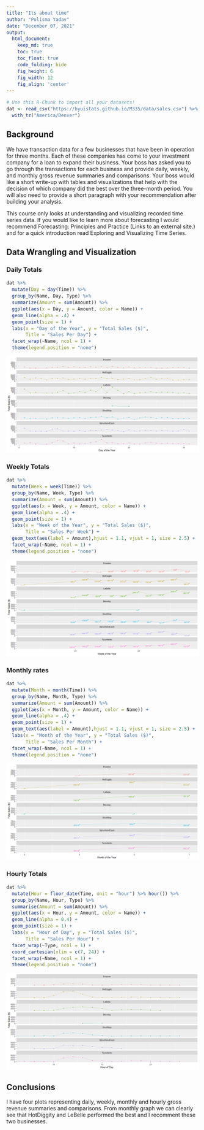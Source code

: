 ```yaml
---
title: "Its about time"
author: "Polisma Yadav"
date: "December 07, 2021"
output:
  html_document:  
    keep_md: true
    toc: true
    toc_float: true
    code_folding: hide
    fig_height: 6
    fig_width: 12
    fig_align: 'center'
---
```







```r
# Use this R-Chunk to import all your datasets!
dat <- read_csv("https://byuistats.github.io/M335/data/sales.csv") %>% 
  with_tz("America/Denver")
```

## Background

We have transaction data for a few businesses that have been in operation for three months. Each of these companies has come to your investment company for a loan to expand their business. Your boss has asked you to go through the transactions for each business and provide daily, weekly, and monthly gross revenue summaries and comparisons. Your boss would like a short write-up with tables and visualizations that help with the decision of which company did the best over the three-month period. You will also need to provide a short paragraph with your recommendation after building your analysis.

This course only looks at understanding and visualizing recorded time series data. If you would like to learn more about forecasting I would recommend Forecasting: Principles and Practice (Links to an external site.) and for a quick introduction read Exploring and Visualizing Time Series.

## Data Wrangling and Visualization


### Daily Totals

```r
dat %>% 
  mutate(Day = day(Time)) %>% 
  group_by(Name, Day, Type) %>% 
  summarize(Amount = sum(Amount)) %>% 
  ggplot(aes(x = Day, y = Amount, color = Name)) +
  geom_line(alpha = .4) +
  geom_point(size = 1) +
  labs(x = "Day of the Year", y = "Total Sales ($)",
       Title = "Sales Per Day") +
  facet_wrap(~Name, ncol = 1) +
  theme(legend.position = "none")
```

![](cases09_files/figure-html/unnamed-chunk-2-1.png)<!-- -->



### Weekly Totals

```r
dat %>% 
  mutate(Week = week(Time)) %>% 
  group_by(Name, Week, Type) %>% 
  summarize(Amount = sum(Amount)) %>% 
  ggplot(aes(x = Week, y = Amount, color = Name)) +
  geom_line(alpha = .4) +
  geom_point(size = 1) +
  labs(x = "Week of the Year", y = "Total Sales ($)",
       Title = "Sales Per Week") +
  geom_text(aes(label = Amount),hjust = 1.1, vjust = 1, size = 2.5) +
  facet_wrap(~Name, ncol = 1) +
  theme(legend.position = "none")
```

![](cases09_files/figure-html/unnamed-chunk-3-1.png)<!-- -->

### Monthly rates

```r
dat %>% 
  mutate(Month = month(Time)) %>% 
  group_by(Name, Month, Type) %>% 
  summarize(Amount = sum(Amount)) %>% 
  ggplot(aes(x = Month, y = Amount, color = Name)) +
  geom_line(alpha = .4) +
  geom_point(size = 1) +
  geom_text(aes(label = Amount),hjust = 1.1, vjust = 1, size = 2.5) +
  labs(x = "Month of the Year", y = "Total Sales ($)",
       Title = "Sales Per Month") +
  facet_wrap(~Name, ncol = 1) +
  theme(legend.position = "none")
```

![](cases09_files/figure-html/unnamed-chunk-4-1.png)<!-- -->


### Hourly Totals

```r
dat %>% 
  mutate(Hour = floor_date(Time, unit = "hour") %>% hour()) %>% 
  group_by(Name, Hour, Type) %>% 
  summarise(Amount = sum(Amount)) %>% 
  ggplot(aes(x = Hour, y = Amount, color = Name)) +
  geom_line(alpha = 0.4) +
  geom_point(size = 1) +
  labs(x = "Hour of Day", y = "Total Sales ($)",
       Title = "Sales Per Hour") +
  facet_wrap(~Type, ncol = 1) +
  coord_cartesian(xlim = c(7, 24)) +
  facet_wrap(~Name, ncol = 1) +
  theme(legend.position = "none")
```

![](cases09_files/figure-html/unnamed-chunk-5-1.png)<!-- -->

## Conclusions

I have four plots representing daily, weekly, monthly and hourly gross revenue summaries and comparisons. From monthly graph we can clearly see that HotDiggity and LeBelle performed the best and I recomment these two businesses. 
